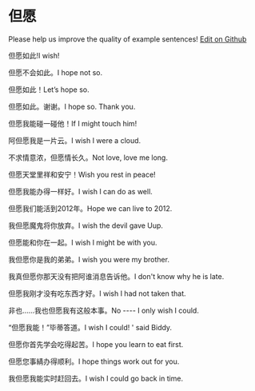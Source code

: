 # 但愿

Please help us improve the quality of example sentences! [Edit on Github](https://github.com/jiyushe/jiyu-example-sentence-source/blob/main/chinese/danyuan.md)

<p><span class="chinese">但愿如此!</span><span class="english">I wish!</span></p>

<p><span class="chinese">但愿不会如此。</span><span class="english">I hope not so.</span></p>

<p><span class="chinese">但愿如此！</span><span class="english">Let’s hope so.</span></p>

<p><span class="chinese">但愿如此。谢谢。</span><span class="english">I hope so. Thank you.</span></p>

<p><span class="chinese">但愿我能碰一碰他！</span><span class="english">If I might touch him!</span></p>

<p><span class="chinese">阿但愿我是一片云。</span><span class="english">I wish I were a cloud.</span></p>

<p><span class="chinese">不求情意浓，但愿情长久。</span><span class="english">Not love, love me long.</span></p>

<p><span class="chinese">但愿天堂里祥和安宁！</span><span class="english">Wish you rest in peace!</span></p>

<p><span class="chinese">但愿我能办得一样好。</span><span class="english">I wish I can do as well.</span></p>

<p><span class="chinese">但愿我们能活到2012年。</span><span class="english">Hope we can live to 2012.</span></p>

<p><span class="chinese">我但愿魔鬼将你放弃。</span><span class="english">I wish the devil gave Uup.</span></p>

<p><span class="chinese">但愿能和你在一起。</span><span class="english">I wish I might be with you.</span></p>

<p><span class="chinese">我但愿你是我的弟弟。</span><span class="english">I wish you were my brother.</span></p>

<p><span class="chinese">我真但愿你那天没有把阿谁消息告诉他。</span><span class="english">I don't know why he is late.</span></p>

<p><span class="chinese">但愿我刚才没有吃东西才好。</span><span class="english">I wish I had not taken that.</span></p>

<p><span class="chinese">非也……我也但愿我有这般本事。</span><span class="english">No ---- I only wish I could.</span></p>

<p><span class="chinese">“但愿我能！”毕蒂答道。</span><span class="english">I wish I could! ' said Biddy.</span></p>

<p><span class="chinese">但愿你首先学会吃得起苦。</span><span class="english">I hope you learn to eat first.</span></p>

<p><span class="chinese">但愿您事綪办得顺利。</span><span class="english">I hope things work out for you.</span></p>

<p><span class="chinese">我但愿我能实时赶回去。</span><span class="english">I wish I could go back in time.</span></p>

